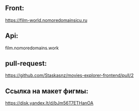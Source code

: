 ## Front:
https://film-world.nomoredomainsicu.ru

## Api:
film.nomoredomains.work

## pull-request:
https://github.com/Staskasnz/movies-explorer-frontend/pull/2

## Ссылка на макет фигмы:
https://disk.yandex.lt/d/bJm56T7ETHanOA
